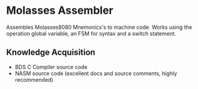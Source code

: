 Molasses Assembler
==================
Assembles Molasses8080 Mnemonics's to machine code. Works using the operation
global variable, an FSM for syntax and a switch statement. 

Knowledge Acquisition
---------------------
- BDS C Compiler source code
- NASM source code (excellent docs and source comments, highly recommended)

 

